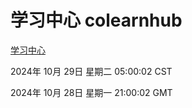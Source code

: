 # 学习中心 colearnhub
[学习中心](http://219.139.197.74:56308/colearnhub/)

2024年 10月 29日 星期二 05:00:02 CST

2024年 10月 28日 星期一 21:00:02 GMT
